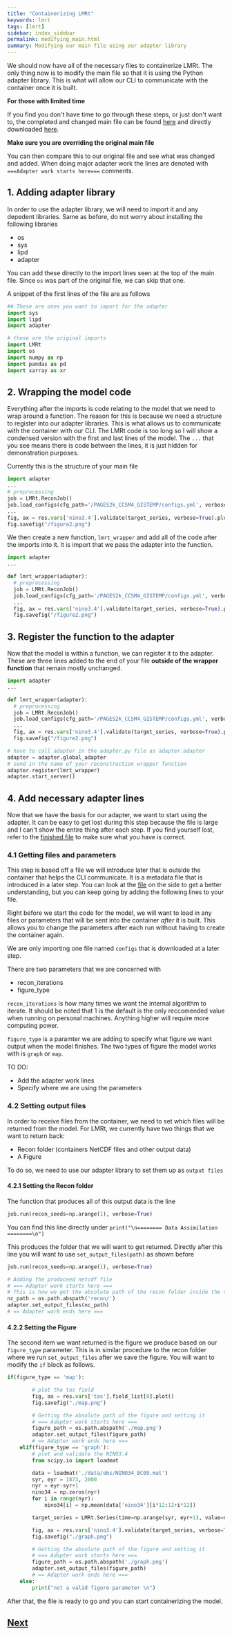 ```yaml
---
title: "Containerizing LMRt"
keywords: lmrt
tags: [lmrt]
sidebar: index_sidebar
permalink: modifying_main.html
summary: Modifying our main file using our adapter library
---
```


We should now have all of the necessary files to containerize LMRt. The only thing now is to modify the main file so that it is using the Python adapter library. This is what will allow our CLI to communicate with the container once it is built.


**For those with limited time**


If you find you don't have time to go through these steps, or just don't want to, the completed and changed main file can be found [here](https://github.com/FossilizedContainers/fossilized-controller/blob/trunk/LMRt-example/LMRt-container/main.py) and directly downloaded [here](https://raw.githubusercontent.com/FossilizedContainers/fossilized-controller/trunk/LMRt-example/LMRt-container/main.py).

**Make sure you are overriding the original main file**

You can then compare this to our original file and see what was changed and added. When doing major adapter work the lines are denoted with `===Adapter work starts here===` comments.


## 1. Adding adapter library
In order to use the adapter library, we will need to import it and any depedent libraries. Same as before, do not worry about installing the following libraries

* os
* sys
* lipd
* adapter

You can add these directly to the import lines seen at the top of the main file. Since `os` was part of the original file, we can skip that one.

A snippet of the first lines of the file are as follows
```python
## These are ones you want to import for the adapter
import sys
import lipd
import adapter

# these are the original imports
import LMRt
import os
import numpy as np
import pandas as pd
import xarray as xr
```

## 2. Wrapping the model code
Everything after the imports is code relating to the model that we need to wrap around a function. The reason for this is because we need a structure to register into our adapter libraries. This is what allows us to communicate with the container with our CLI. The LMRt code is too long so I will show a condensed version with the first and last lines of the model. The `...` that you see means there is code between the lines, it is just hidden for demonstration purposes.

Currently this is the structure of your main file
```python
import adapter
...
# preprocessing
job = LMRt.ReconJob()
job.load_configs(cfg_path='/PAGES2k_CCSM4_GISTEMP/configs.yml', verbose=True)
...
fig, ax = res.vars['nino3.4'].validate(target_series, verbose=True).plot(xlim=[1880, 2000])
fig.savefig("/figure2.png")
```

We then create a new function, `lmrt_wrapper` and add all of the code after the imports into it. It is import that we pass the adapter into the function.
```python
import adapter
...

def lmrt_wrapper(adapter):
  # preprocessing
  job = LMRt.ReconJob()
  job.load_configs(cfg_path='/PAGES2k_CCSM4_GISTEMP/configs.yml', verbose=True)
  ...
  fig, ax = res.vars['nino3.4'].validate(target_series, verbose=True).plot(xlim=[1880, 2000])
  fig.savefig("/figure2.png")
```
## 3. Register the function to the adapter
Now that the model is within a function, we can register it to the adapter. These are three lines added to the end of your file **outside of the wrapper function** that remain mostly unchanged.

```python
import adapter
...

def lmrt_wrapper(adapter):
  # preprocessing
  job = LMRt.ReconJob()
  job.load_configs(cfg_path='/PAGES2k_CCSM4_GISTEMP/configs.yml', verbose=True)
  ...
  fig, ax = res.vars['nino3.4'].validate(target_series, verbose=True).plot(xlim=[1880, 2000])
  fig.savefig("/figure2.png")

# have to call adapter in the adapter.py file as adapter.adapter
adapter = adapter.global_adapter
# send in the name of your reconstruction wrapper function
adapter.register(lmrt_wrapper)
adapter.start_server()
```

## 4. Add necessary adapter lines
Now that we have the basis for our adapter, we want to start using the adapter. It can be easy to get lost during this step because the file is large and I can't show the entire thing after each step. If you find yourself lost, refer to the [finished file](https://github.com/FossilizedContainers/fossilized-controller/blob/trunk/LMRt-example/LMRt-container/main.py) to make sure what you have is correct.

### 4.1 Getting files and parameters
This step is based off a file we will introduce later that is outside the container that helps the CLI communicate. It is a metadata file that is introduced in a later step. You can look at the [file](https://github.com/FossilizedContainers/fossilized-controller/blob/trunk/LMRt-example/metadata.json) on the side to get a better understanding, but you can keep going by adding the following lines to your file.

Right before we start the code for the model, we will want to load in any files or parameters that will be sent into the container *after* it is built. This allows you to change the parameters after each run without having to create the container again.

We are only importing one file named `configs` that is downloaded at a later step.

There are two parameters that we are concerned with
* recon_iterations
* figure_type

`recon_iterations` is how many times we want the internal algorithm to iterate. It should be noted that 1 is the default is the only reccomended value when running on personal machines. Anything higher will require more computing power.

`figure_type` is a paramter we are adding to specify what figure we want output when the model finishes. The two types of figure the model works with is `graph` or `map`.

TO DO:
* Add the adapter work lines
* Specify where we are using the parameters

### 4.2 Setting output files
In order to receive files from the container, we need to set which files will be returned from the model. For LMRt, we currently have two things that we want to return back:
* Recon folder (containers NetCDF files and other output data)
* A Figure

To do so, we need to use our adapter library to set them up as `output files`

#### 4.2.1 Setting the Recon folder
The function that produces all of this output data is the line
```python
job.run(recon_seeds=np.arange(1), verbose=True)
```
You can find this line directly under `print("\n======== Data Assimilation ========\n")`

This produces the folder that we will want to get returned. Directly after this line you will want to use `set_output_files(path)` as shown before

```python
job.run(recon_seeds=np.arange(1), verbose=True)

# Adding the produceed netcdf file
# === Adapter work starts here ===
# This is how we get the absolute path of the recon folder inside the container
nc_path = os.path.abspath('recon/')
adapter.set_output_files(nc_path)
# == Adapter work ends here ===
```

#### 4.2.2 Setting the Figure
The second item we want returned is the figure we produce based on our `figure_type` parameter. This is in similar procedure to the recon folder where we run `set_output_files` after we save the figure. You will want to modify the `if` block as follows.

```python
if(figure_type == 'map'):

        # plot the tas field
        fig, ax = res.vars['tas'].field_list[0].plot()
        fig.savefig("./map.png")

        # Getting the absolute path of the figure and setting it
        # === Adapter work starts here ===
        figure_path = os.path.abspath('./map.png')
        adapter.set_output_files(figure_path)
        # == Adapter work ends here ===
    elif(figure_type == 'graph'):
        # plot and validate the NINO3.4
        from scipy.io import loadmat

        data = loadmat('./data/obs/NINO34_BC09.mat')
        syr, eyr = 1873, 2000
        nyr = eyr-syr+1
        nino34 = np.zeros(nyr)
        for i in range(nyr):
            nino34[i] = np.mean(data['nino34'][i*12:12+i*12])

        target_series = LMRt.Series(time=np.arange(syr, eyr+1), value=nino34, label='BC09')

        fig, ax = res.vars['nino3.4'].validate(target_series, verbose=True).plot(xlim=[1880, 2000])
        fig.savefig("./graph.png")

        # Getting the absolute path of the figure and setting it
        # === Adapter work starts here ===
        figure_path = os.path.abspath('./graph.png')
        adapter.set_output_files(figure_path)
        # == Adapter work ends here ===
    else:
        print("not a valid figure parameter \n")
```

After that, the file is ready to go and you can start containerizing the model.
## [Next](https://fossilizedcontainers.github.io/fossilized-controller/containerize_lmrt.html)

